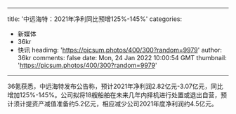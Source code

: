 
---
title: '中远海特：2021年净利同比预增125%-145%'
categories: 
 - 新媒体
 - 36kr
 - 快讯
headimg: 'https://picsum.photos/400/300?random=9979'
author: 36kr
comments: false
date: Mon, 24 Jan 2022 10:00:54 GMT
thumbnail: 'https://picsum.photos/400/300?random=9979'
---

<div>   
36氪获悉，中远海特发布公告称，预计2021年净利润2.82亿元-3.07亿元，同比增加125%-145%。公司拟将18艘船舶在未来几年内择机进行处置或退出自营，预计须计提资产减值准备约5.2亿元，相应减少公司2021年度净利润约4.5亿元。  
</div>
            